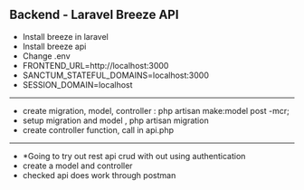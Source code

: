 ## Backend - Laravel Breeze API

- Install breeze in laravel
- Install breeze api 
- Change .env
- FRONTEND_URL=http://localhost:3000
- SANCTUM_STATEFUL_DOMAINS=localhost:3000
- SESSION_DOMAIN=localhost

------

- create migration, model, controller : php artisan make:model post -mcr;
- setup migration and model , php artisan migration
- create controller function, call in api.php

-------

- *Going to try out rest api crud with out using authentication
- create a model and controller
- checked api does work through postman